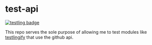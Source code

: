 # test-api 

[![testling badge](https://ci.testling.com/thlorenz/test-api.png)](https://ci.testling.com/thlorenz/test-api)

This repo serves the sole purpose of allowing me to test modules like [testlingify](https://github.com/thlorenz/testlingify) that use the github api.
